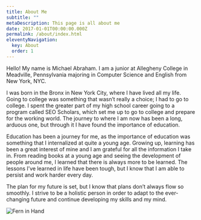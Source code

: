 ```yaml
---
title: About Me
subtitle: ""
metaDescription: This page is all about me
date: 2017-01-01T00:00:00.000Z
permalink: /about/index.html
eleventyNavigation:
  key: About
  order: 1
---
```

Hello! My name is Michael Abraham. I am a junior at Allegheny College in Meadville, Pennsylvania majoring in Computer Science and English from New York, NYC. 

I was born in the Bronx in New York City, where I have lived all my life. Going to college was something that wasn’t really a choice; I had to go to college. I spent the greater part of my high school career going to a program called SEO Scholars, which set me up to go to college and prepare for the working world. The journey to where I am now has been a long, arduous one, but through it I have found the importance of education.

Education has been a journey for me, as the importance of education was something that I internalized at quite a young age. Growing up, learning has been a great interest of mine and I am grateful for all the information I take in. From reading books at a young age and seeing the development of people around me, I learned that there is always more to be learned. The lessons I’ve learned in life have been tough, but I know that I am able to persist and work harder every day.

The plan for my future is set, but I know that plans don’t always flow so smoothly. I strive to be a holistic person in order to adapt to the ever-changing future and continue developing my skills and my mind.

![Fern in Hand](/assets/img/Int_pic.jpg  "Picture from Korea")
